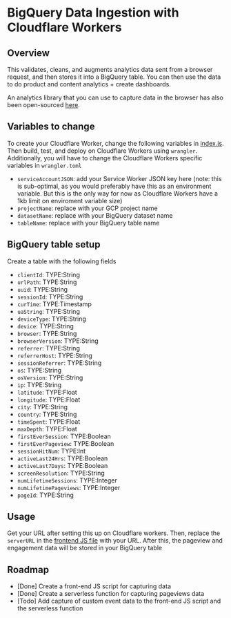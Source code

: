 # BigQuery Data Ingestion with Cloudflare Workers

## Overview
This validates, cleans, and augments analytics data sent from a browser request, and then stores it into a BigQuery table. You can then use the data to do product and content analytics + create dashboards.

An analytics library that you can use to capture data in the browser has also been open-sourced [here](https://github.com/Full-Stack-Data/browser-analytics-capture-js).

## Variables to change
To create your Cloudflare Worker, change the following variables in [index.js](src/index.js). Then build, test, and deploy on Cloudflare Workers using `wrangler`. Additionally, you will have to change the Cloudflare Workers specific variables in `wrangler.toml`

- `serviceAccountJSON`: add your Service Worker JSON key here (note: this is sub-optimal, as you would preferably have this as an environment variable. But this is the only way for now as Cloudflare Workers have a 1kb limit on enviroment variable size)
- `projectName`: replace with your GCP project name
- `datasetName`: replace with your BigQuery dataset name
- `tableName`: replace with your BigQuery table name

## BigQuery table setup
Create a table with the following fields
- `clientId`: TYPE:String
- `urlPath`: TYPE:String
- `uuid`: TYPE:String
- `sessionId`: TYPE:String
- `curTime`: TYPE:Timestamp
- `uaString`: TYPE:String
- `deviceType`: TYPE:String
- `device`: TYPE:String
- `browser`: TYPE:String
- `browserVersion`: TYPE:String
- `referrer`: TYPE:String
- `referrerHost`: TYPE:String
- `sessionReferrer`: TYPE:String
- `os`: TYPE:String
- `osVersion`: TYPE:String
- `ip`: TYPE:String
- `latitude`: TYPE:Float
- `longitude`: TYPE:Float
- `city`: TYPE:String
- `country`: TYPE:String
- `timeSpent`: TYPE:Float
- `maxDepth`: TYPE:Float
- `firstEverSession`: TYPE:Boolean
- `firstEverPageview`: TYPE:Boolean
- `sessionHitNum`: TYPE:Int
- `activeLast24Hrs`: TYPE:Boolean
- `activeLast7Days`: TYPE:Boolean
- `screenResolution`: TYPE:String
- `numLifetimeSessions`: TYPE:Integer
- `numLifetimePageviews`: TYPE:Integer
- `pageId`: TYPE:String

## Usage
Get your URL after setting this up on Cloudflare workers. Then, replace the `serverURL` in the [frontend JS file](https://github.com/Full-Stack-Data/browser-analytics-capture-js/blob/main/ingest.js) with your URL. After this, the pageview and engagement data will be stored in your BigQuery table

## Roadmap
- [Done] Create a front-end JS script for capturing data
- [Done] Create a serverless function for capturing pageviews data
- [Todo] Add capture of custom event data to the front-end JS script and the serverless function
